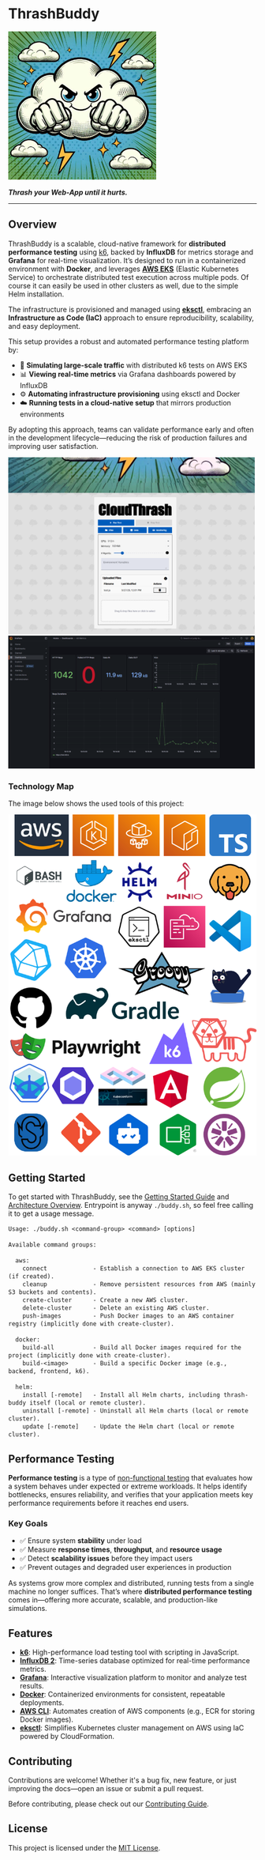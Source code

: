# ThrashBuddy

<img src="docs/images/logo.jpg" alt="Logo" width="300" height="300">

**_Thrash your Web-App until it hurts._**

---

## Overview

ThrashBuddy is a scalable, cloud-native framework for **distributed performance testing** using [k6](https://k6.io), backed by **InfluxDB** for metrics storage and **Grafana** for real-time visualization. It’s designed to run in a containerized environment with **Docker**, and leverages **[AWS EKS](https://aws.amazon.com/eks/)** (Elastic Kubernetes Service) to orchestrate distributed test execution across multiple pods. Of course it can easily be used in other clusters as well, due to the simple Helm installation.

The infrastructure is provisioned and managed using **[eksctl](https://eksctl.io/)**, embracing an **Infrastructure as Code (IaC)** approach to ensure reproducibility, scalability, and easy deployment.

This setup provides a robust and automated performance testing platform by:

- 🧪 **Simulating large-scale traffic** with distributed k6 tests on AWS EKS
- 📊 **Viewing real-time metrics** via Grafana dashboards powered by InfluxDB
- ⚙️ **Automating infrastructure provisioning** using eksctl and Docker
- ☁️ **Running tests in a cloud-native setup** that mirrors production environments

By adopting this approach, teams can validate performance early and often in the development lifecycle—reducing the risk of production failures and improving user satisfaction.

<img src="docs/images/screenshot.png" alt="Screenshot" width="500" />
<img src="docs/images/screenshot2.png" alt="Screenshot" width="500" />

### Technology Map

The image below shows the used tools of this project:

![](docs/images/technology-map.drawio.png)

## Getting Started

To get started with ThrashBuddy, see the [Getting Started Guide](docs/getting-started.md) and [Architecture Overview](docs/architecture.md).
Entrypoint is anyway `./buddy.sh`, so feel free calling it to get a usage message.

```plaintext
Usage: ./buddy.sh <command-group> <command> [options]

Available command groups:

  aws:
    connect             - Establish a connection to AWS EKS cluster (if created).
    cleanup             - Remove persistent resources from AWS (mainly S3 buckets and contents).
    create-cluster      - Create a new AWS cluster.
    delete-cluster      - Delete an existing AWS cluster.
    push-images         - Push Docker images to an AWS container registry (implicitly done with create-cluster).

  docker:
    build-all           - Build all Docker images required for the project (implicitly done with create-cluster).
    build-<image>       - Build a specific Docker image (e.g., backend, frontend, k6).

  helm:
    install [-remote]   - Install all Helm charts, including thrash-buddy itself (local or remote cluster).
    uninstall [-remote] - Uninstall all Helm charts (local or remote cluster).
    update [-remote]    - Update the Helm chart (local or remote cluster).
```

## Performance Testing

**Performance testing** is a type of [non-functional testing](https://en.wikipedia.org/wiki/Non-functional_testing) that evaluates how a system behaves under expected or extreme workloads. It helps identify bottlenecks, ensures reliability, and verifies that your application meets key performance requirements before it reaches end users.

### Key Goals

- ✅ Ensure system **stability** under load
- ✅ Measure **response times**, **throughput**, and **resource usage**
- ✅ Detect **scalability issues** before they impact users
- ✅ Prevent outages and degraded user experiences in production

As systems grow more complex and distributed, running tests from a single machine no longer suffices. That’s where **distributed performance testing** comes in—offering more accurate, scalable, and production-like simulations.

## Features

- **[k6](https://k6.io)**: High-performance load testing tool with scripting in JavaScript.
- **[InfluxDB 2](https://www.influxdata.com/)**: Time-series database optimized for real-time performance metrics.
- **[Grafana](https://grafana.com/)**: Interactive visualization platform to monitor and analyze test results.
- **[Docker](https://www.docker.com/)**: Containerized environments for consistent, repeatable deployments.
- **[AWS CLI](https://docs.aws.amazon.com/cli/latest/userguide/cli-chap-welcome.html)**: Automates creation of AWS components (e.g., ECR for storing Docker images).
- **[eksctl](https://eksctl.io/)**: Simplifies Kubernetes cluster management on AWS using IaC powered by CloudFormation.

## Contributing

Contributions are welcome! Whether it's a bug fix, new feature, or just improving the docs—open an issue or submit a pull request.

Before contributing, please check out our [Contributing Guide](CONTRIBUTING.md).

## License

This project is licensed under the [MIT License](LICENSE).
